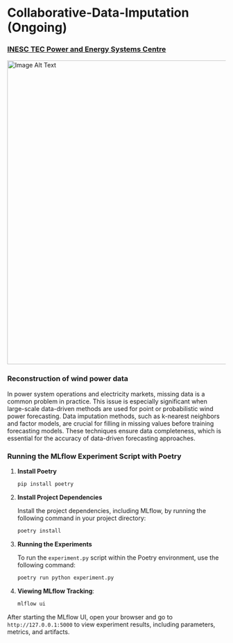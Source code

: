 # Collaborative-Data-Imputation (Ongoing)

### [INESC TEC Power and Energy Systems Centre](https://www.inesctec.pt/en/centres/cpes#intro)

<img src="img/colab_data_imputation.png" alt="Image Alt Text" width="700"/>

### Reconstruction of wind power data

In power system operations and electricity markets, missing data is a common problem in practice. This issue is especially significant when large-scale data-driven methods are used for point or probabilistic wind power forecasting. Data imputation methods, such as k-nearest neighbors and factor models, are crucial for filling in missing values before training forecasting models. These techniques ensure data completeness, which is essential for the accuracy of data-driven forecasting approaches.

### Running the MLflow Experiment Script with Poetry

1. **Install Poetry**

    ```bash
    pip install poetry
    ```

2. **Install Project Dependencies**

    Install the project dependencies, including MLflow, by running the following command in your project directory:

    ```bash
    poetry install
    ```

3. **Running the Experiments**

    To run the `experiment.py` script within the Poetry environment, use the following command:

    ```bash
    poetry run python experiment.py
    ```

4. **Viewing MLflow Tracking**:

    ```bash
    mlflow ui
    ```

After starting the MLflow UI, open your browser and go to `http://127.0.0.1:5000` to view experiment results, including parameters, metrics, and artifacts.
